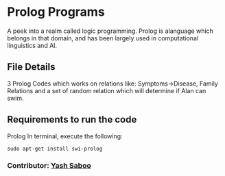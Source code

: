 # Prolog Programs
A peek into a realm called logic programming. Prolog is alanguage which belongs in that domain, and has been largely used in computational linguistics and AI.

## File Details
3 Prolog Codes which works on relations like: Symptoms->Disease, Family Relations and a set of random relation which will determine if Alan can swim.

## Requirements to run the code
Prolog
In terminal, execute the following:
```
sudo apt-get install swi-prolog
```

### Contributor: [Yash Saboo](https://github.com/yashsaboo)
